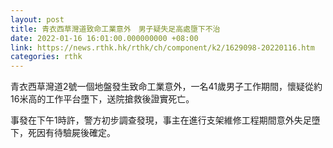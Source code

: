 ```yaml
---
layout: post
title: 青衣西草灣道致命工業意外　男子疑失足高處墮下不治
date: 2022-01-16 16:01:00.000000000 +08:00
link: https://news.rthk.hk/rthk/ch/component/k2/1629098-20220116.htm
categories: rthk
---
```


青衣西草灣道2號一個地盤發生致命工業意外，一名41歲男子工作期間，懷疑從約16米高的工作平台墮下，送院搶救後證實死亡。

事發在下午1時許，警方初步調查發現，事主在進行支架維修工程期間意外失足墮下，死因有待驗屍後確定。
